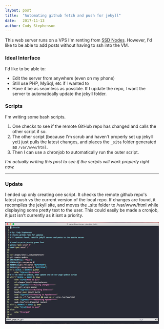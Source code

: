 ```yaml
---
layout: post
title:  "Automating github fetch and push for jekyll"
date:   2017-11-13
author: Cody Stephenson
---
```

This web server runs on a VPS I'm renting from [SSD Nodes](https://www.ssdnodes.com). However, I'd like to be able to add posts without having to ssh into the VM.

### Ideal Interface
I'd like to be able to:
* Edit the server from anywhere (even on my phone)
* Still use PHP, MySql, etc if I wanted to
* Have it be as seamless as possible. If I update the repo, I want the server to automatically update the jekyll folder.

### Scripts
I'm writing some bash scripts. 
1. One checks to see if the remote GitHub repo has changed and calls the other script if so.
2. The other script (because I'm scrub and haven't properly set up jekyll yet) just pulls the latest changes, and places the `_site` folder generated as `/var/www/html`.
3. Then I can use a chronjob to automatically run the outer script.


*I'm actually writing this post to see if the scripts will work properly right now.*

---
### Update
I ended up only creating one script. It checks the remote github repo's latest push vs the current version of the local repo. If changes are found, it
recompiles the jekyll site, and moves the \_site folder to /var/www/html while displaying some pretty text to the user. This could easily be made
a cronjob, it just isn't currently as it isnt a priority.

![alt text](/img/blog_images/script.png "script screenshot")